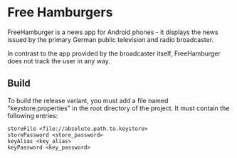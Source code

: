 # Free Hamburgers
<p>FreeHamburger is a news app for Android phones - it displays the news issued by the primary German public television and radio broadcaster.</p>
<p>In contrast to the app provided by the broadcaster itself, FreeHamburger does not track the user in any way.</p>

## Build

<p>To build the release variant, you must add a file named "keystore.properties" in the root directory of the project.
It must contain the following entries:</p>

    storeFile <file://absolute.path.to.keystore>
    storePassword <store_password>
    keyAlias <key_alias>
    keyPassword <key_password>

